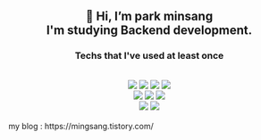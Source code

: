  <h2>
 <div align=center>👋 Hi, I’m park minsang <br>
 I'm studying Backend development.
	</div>
</h2>
<h3><div align=center>Techs that I've used at least once</div></h3> <br>
 <div align=center> 
		<img src="https://img.shields.io/badge/Java-ED8B00?style=for-the-badge&logo=java&logoColor=white"/>
		<img src="https://img.shields.io/badge/JavaScript-323330?style=for-the-badge&logo=javascript&logoColor=F7DF1E"/>
		<img src="https://img.shields.io/badge/C-00599C?style=for-the-badge&logo=c&logoColor=white"/>
		<img src="https://img.shields.io/badge/C%2B%2B-00599C?style=for-the-badge&logo=c%2B%2B&logoColor=white"/>
		</div>
		<div align=center> 
		<img src="https://img.shields.io/badge/MySQL-00000F?style=for-the-badge&logo=mysql&logoColor=white"/>
		<img src="https://img.shields.io/badge/Spring-6DB33F?style=for-the-badge&logo=spring&logoColor=white"/>
		<img src="https://img.shields.io/badge/React_Native-20232A?style=for-the-badge&logo=react&logoColor=61DAFB"/>
		</div>
		<div align=center> 
		<img src="https://img.shields.io/badge/Git-F05032?style=for-the-badge&logo=git&logoColor=white"/>
		<img src="https://img.shields.io/badge/Notion-000000?style=for-the-badge&logo=notion&logoColor=white"/>
		</div>
<br>
 my blog : https://mingsang.tistory.com/

<!---
minsang0850/minsang0850 is a ✨ special ✨ repository because its `README.md` (this file) appears on your GitHub profile.
You can click the Preview link to take a look at your changes.
--->
